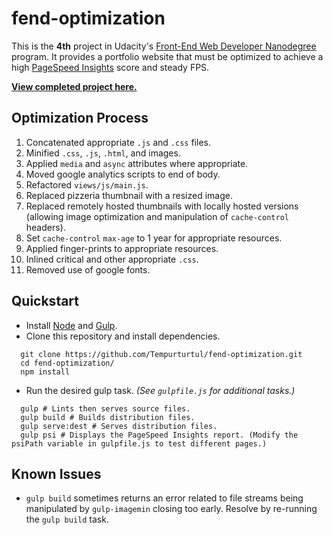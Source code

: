 # fend-optimization

This is the **4th** project in Udacity's [Front-End Web Developer Nanodegree](https://www.udacity.com/course/front-end-web-developer-nanodegree--nd001) program. It provides a portfolio website that must be optimized to achieve a high [PageSpeed Insights](https://developers.google.com/speed/pagespeed/insights/) score and steady FPS.

**[View completed project here.](http://tempurturtul.github.io/fend-optimization/)**

## Optimization Process
1. Concatenated appropriate `.js` and `.css` files.
1. Minified `.css`, `.js`, `.html`, and images.
1. Applied `media` and `async` attributes where appropriate.
1. Moved google analytics scripts to end of body.
1. Refactored `views/js/main.js`.
1. Replaced pizzeria thumbnail with a resized image.
1. Replaced remotely hosted thumbnails with locally hosted versions (allowing image optimization and manipulation of `cache-control` headers).
1. Set `cache-control` `max-age` to 1 year for appropriate resources.
1. Applied finger-prints to appropriate resources.
1. Inlined critical and other appropriate `.css`.
1. Removed use of google fonts.

## Quickstart

- Install [Node](https://nodejs.org/en/) and [Gulp](http://gulpjs.com/).
- Clone this repository and install dependencies.
```
  git clone https://github.com/Tempurturtul/fend-optimization.git
  cd fend-optimization/
  npm install
```
- Run the desired gulp task. *(See `gulpfile.js` for additional tasks.)*
```
  gulp # Lints then serves source files.
  gulp build # Builds distribution files.
  gulp serve:dest # Serves distribution files.
  gulp psi # Displays the PageSpeed Insights report. (Modify the psiPath variable in gulpfile.js to test different pages.)
```

## Known Issues

- `gulp build` sometimes returns an error related to file streams being manipulated by `gulp-imagemin` closing too early. Resolve by re-running the `gulp build` task.
